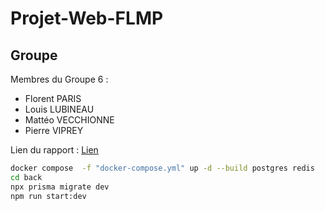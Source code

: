 # Projet-Web-FLMP

## Groupe

Membres du Groupe 6 :

- Florent PARIS
- Louis LUBINEAU
- Mattéo VECCHIONNE
- Pierre VIPREY

Lien du rapport : [Lien](study.md)

```sh
docker compose  -f "docker-compose.yml" up -d --build postgres redis
cd back
npx prisma migrate dev
npm run start:dev
```
